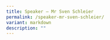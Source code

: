 ```yaml
---
title: Speaker – Mr Sven Schleier
permalink: /speaker-mr-sven-schleier/
variant: markdown
description: ""
---
```

